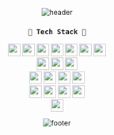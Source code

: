 <!--
### Hi there 👋

**betterthani/betterthani** is a ✨ _special_ ✨ repository because its `README.md` (this file) appears on your GitHub profile.

Here are some ideas to get you started:

- 🔭 I’m currently working on ...
- 🌱 I’m currently learning ...
- 👯 I’m looking to collaborate on ...
- 🤔 I’m looking for help with ...
- 💬 Ask me about ...
- 📫 How to reach me: ...
- 😄 Pronouns: ...
- ⚡ Fun fact: ...
-->

<div align="center">
  
![header](https://capsule-render.vercel.app/api?type=waving&fontColor=464646&color=auto&height=250&section=header&text=AI%20Solution%20Developer%20Development%20&fontSize=40&desc=Welcome!&descAlignY=75&descAlign=60) 


### `💙 Tech Stack 💙`

<img src="https://img.shields.io/badge/Python-3776AB?style=flat-square&logo=Python&logoColor=white" height="25" />
<img src="https://img.shields.io/badge/Numpy-20C997?style=flat-square&logo=Numpy&logoColor=white" height="25" />
<img src="https://img.shields.io/badge/Pandas-66595C?style=flat-square&logo=Pandas&logoColor=white" height="25" />
<img src="https://img.shields.io/badge/Matplotlib-FFCA28?style=flat-square&logo=Matplotlib&logoColor=white" height="25" />
<img src="https://img.shields.io/badge/Java-89A426?style=for-the-badge&logo=Java&logoColor=white" height="25" /> 
<img src="https://img.shields.io/badge/JavaScript-468010?style=for-the-badge&logo=javascript&logoColor=F7DF1E" height="25" /> 
<img src="https://img.shields.io/badge/jQuery-D17001?style=for-the-badge&logo=jquery&logoColor=white" height="25" />  
<br>
<img src="https://img.shields.io/badge/HTML5-E34F26?style=for-the-badge&logo=html5&logoColor=white" height="25" />
<img src="https://img.shields.io/badge/CSS3-1572B6?&style=for-the-badge&logo=css3&logoColor=white" height="25" />
<img src="https://img.shields.io/badge/Bootstrap-7952B3?style=for-the-badge&logo=bootstrap&logoColor=white" height="25" />
<br>
<img src="https://img.shields.io/badge/PyCharm-000000?style=flat-square&logo=PyCharm&logoColor=white" height="25" />
<img src="https://img.shields.io/badge/Jupyter-FF6C37?style=flat-square&logo=Jupyter&logoColor=white" height="25" />
<img src="https://img.shields.io/badge/Xplatform-FF4785?style=flat-square&logo=XplatForm&logoColor=white" height="25" />
<img src="https://img.shields.io/badge/Spring_Boot-6DB33F?style=for-the-badge&logo=Spring-boot&logoColor=white" height="25" />
<br>
<img src="https://img.shields.io/badge/MySQL-4479A1?style=for-the-badge&logo=mysql&logoColor=white" height="25"/>
<img src="https://img.shields.io/badge/ORACLE-F80000?style=flat-square&logo=oracle&logoColor=white" height="25"/>
<img src="https://img.shields.io/badge/GitHub-181717?style=for-the-badge&logo=github&logoColor=white" height="25" />
<img src="https://img.shields.io/badge/Hugging_Face-A8B9CC?style=for-the-badge&logo=Hugging_Face&logoColor=white" height="25" />
<br>
<img src="https://img.shields.io/badge/Amazon_EC2-FF9900?style=for-the-badge&logo=amazonec2&logoColor=white" height="25" />
<br>

![footer](https://capsule-render.vercel.app/api?type=waving&color=auto&height=150&section=footer)
</div>
